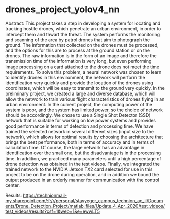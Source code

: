 # drones_project_yolov4_nn

Abstract:
This project takes a step in developing a system for locating and tracking hostile drones, which penetrate an urban environment, in order to intercept them and thwart the threat. The system performs the monitoring and scanning of the area by patrol drones that aim to photograph the ground. The information that collected on the drones must be processed, and the options for this are to process at the ground station or on the drones. The raw information is in the form of an image and therefore the transmission time of the information is very long, but even performing image processing on a card attached to the drone does not meet the time requirements. To solve this problem, a neural network was chosen to learn to identify drones in this environment, the network will perform the identification very quickly and provide the location of the drones using coordinates, which will be easy to transmit to the ground very quickly. In the preliminary project, we created a large and diverse database, which will allow the network to train various flight characteristics of drones flying in an urban environment. In the current project, the computing power of the system is poor, and the system has limited power, so the choice of network should be accordingly. We chose to use a Single Shot Detector (SSD) network that is suitable for working on low power systems and provides good performance in terms of detection and processing time. We have trained the selected network in several different sizes (input size to the network), which allows for optimal results by choosing the architecture that brings the best performance, both in terms of accuracy and in terms of calculation time. Of course, the large network has an advantage in identification over the small one, but the disadvantage is in the processing time. In addition, we practiced many parameters until a high percentage of drone detection was obtained in the test videos. Finally, we integrated the trained network to the NVIDIA Jetson TX2 card selected for use in this project to be on the drone during operation, and in addition we bound the output produced in an orderly manner for communication with the control center.

Results:
https://technionmail-my.sharepoint.com/:f:/r/personal/stavyeger_campus_technion_ac_il/Documents/Drone_Detection_Project/matlab_files/Update_4_Apr_2020/test_videos/test_videos/results?csf=1&web=1&e=ewwLT5
